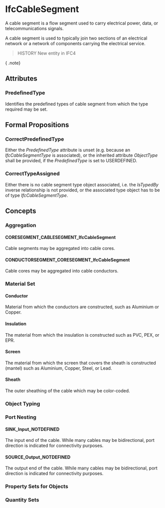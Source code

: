 # IfcCableSegment

A cable segment is a flow segment used to carry electrical power, data, or telecommunications signals.

A cable segment is used to typically join two sections of an electrical network or a network of components carrying the electrical service.

> HISTORY New entity in IFC4

{ .note}
>

## Attributes

### PredefinedType
Identifies the predefined types of cable segment from which the type required may be set.

## Formal Propositions

### CorrectPredefinedType
Either the _PredefinedType_ attribute is unset (e.g. because an _IfcCableSegmentType_ is associated), or the inherited attribute _ObjectType_ shall be provided, if the _PredefinedType_ is set to USERDEFINED.

### CorrectTypeAssigned
Either there is no cable segment type object associated, i.e. the _IsTypedBy_ inverse relationship is not provided, or the associated type object has to be of type _IfcCableSegmentType_.

## Concepts

### Aggregation



#### CORESEGMENT_CABLESEGMENT_IfcCableSegment

Cable segments may be aggregated into cable cores.

#### CONDUCTORSEGMENT_CORESEGMENT_IfcCableSegment

Cable cores may be aggregated into cable conductors.

### Material Set



#### Conductor

Material from which the conductors are constructed, such as Aluminium or Copper.

#### Insulation

The material from which the insulation is constructed such as PVC, PEX, or EPR.

#### Screen

The material from which the screen that covers the sheath is constructed (mantel) such as Aluminium, Copper, Steel, or Lead.

#### Sheath

The outer sheathing of the cable which may be color-coded.

### Object Typing



### Port Nesting



#### SINK_Input_NOTDEFINED

The input end of the cable. While many cables may be bidirectional, port direction is indicated for connectivity purposes.

#### SOURCE_Output_NOTDEFINED

The output end of the cable. While many cables may be bidirectional, port direction is indicated for connectivity purposes.

### Property Sets for Objects



### Quantity Sets



